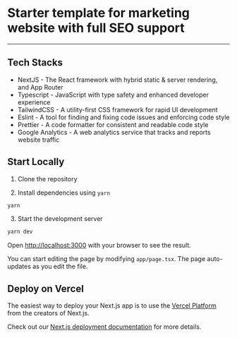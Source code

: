 # Starter template for marketing website with full SEO support
----

## Tech Stacks
- NextJS - The React framework with hybrid static & server rendering, and App Router
- Typescript - JavaScript with type safety and enhanced developer experience
- TailwindCSS - A utility-first CSS framework for rapid UI development
- Eslint - A tool for finding and fixing code issues and enforcing code style
- Prettier - A code formatter for consistent and readable code style
- Google Analytics - A web analytics service that tracks and reports website traffic

## Start Locally

1. Clone the repository

2. Install dependencies using `yarn`
```bash
yarn
```
3. Start the development server

```bash
yarn dev
```

Open [http://localhost:3000](http://localhost:3000) with your browser to see the result.

You can start editing the page by modifying `app/page.tsx`. The page auto-updates as you edit the file.


## Deploy on Vercel

The easiest way to deploy your Next.js app is to use the [Vercel Platform](https://vercel.com/new?utm_medium=default-template&filter=next.js&utm_source=create-next-app&utm_campaign=create-next-app-readme) from the creators of Next.js.

Check out our [Next.js deployment documentation](https://nextjs.org/docs/deployment) for more details.
